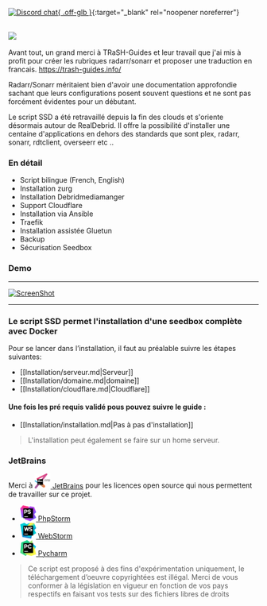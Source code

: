 [![Discord chat](https://img.shields.io/discord/533736783414820864?style=for-the-badge&color=4051B5&logo=discord){ .off-glb }](https://discord.gg/qbfdKVYB){:target="_blank" rel="noopener noreferrer"}

<br /><img src="https://user-images.githubusercontent.com/64525827/107496602-ceddbb80-6b91-11eb-9a05-ac311eedf150.png" width="450">

Avant tout, un grand merci à TRaSH-Guides et leur travail que j'ai mis à profit pour créer les rubriques radarr/sonarr et proposer une traduction en francais.
https://trash-guides.info/ 

Radarr/Sonarr méritaient bien d'avoir une documentation approfondie sachant que leurs configurations posent souvent questions et ne sont pas forcément évidentes pour un débutant.

Le script SSD a été retravaillé depuis la fin des clouds et s'oriente désormais autour de RealDebrid. Il offre la possibilité d'installer une centaine d'applications en dehors des standards que sont plex, radarr, sonarr, rdtclient, overseerr etc .. 

### En détail
* Script bilingue (French, English)
* Installation zurg
* Installation Debridmediamanger
* Support Cloudflare
* Installation via Ansible
* Traefik
* Installation assistée Gluetun
* Backup
* Sécurisation Seedbox

### Demo
***
[![ScreenShot](https://user-images.githubusercontent.com/64525827/166642246-48c95b9e-c116-4d5b-b3e2-2e1305389f4f.png)](https://user-images.githubusercontent.com/64525827/166640750-3a9b032f-80b1-4aa0-8966-b7abd560f57d.mp4)
***


### Le script SSD permet l'installation d'une seedbox complète avec Docker
Pour se lancer dans l’installation, il faut au préalable suivre les étapes suivantes:
* [[Installation/serveur.md|Serveur]]
* [[Installation/domaine.md|domaine]]
* [[Installation/cloudflare.md|Cloudflare]]

#### Une fois les pré requis validé pous pouvez suivre le guide :  
* [[Installation/installation.md|Pas à pas d'installation]]

> L'installation peut également se faire sur un home serveur.

### JetBrains
Merci à  [<img src="./images/jetbrains-training-partner.svg" alt="JetBrains" width="32"> JetBrains](http://www.jetbrains.com/) pour les licences open source qui nous permettent de travailler sur ce projet.

* [<img src="./images/icon-phpstorm.svg" alt="PhpStorm" width="32"> PhpStorm](http://www.jetbrains.com/phpstorm/)
* [<img src="./images/icon-webstorm.svg" alt="WebStorm" width="32"> WebStorm](http://www.jetbrains.com/webstorm/)
* [<img src="./images/icon-pycharm.svg" alt="Pycharm" width="32"> Pycharm](http://www.jetbrains.com/pycharm/)

> Ce script est proposé à des fins d'expérimentation uniquement, le téléchargement d’oeuvre copyrightées est illégal.
Merci de vous conformer à la législation en vigueur en fonction de vos pays respectifs en faisant vos tests sur des fichiers libres de droits
